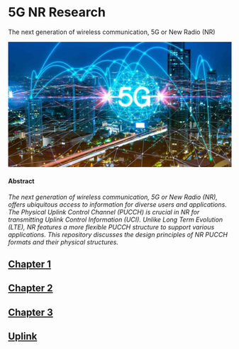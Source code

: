 # 5G NR Research
The next generation of wireless communication, 5G or New Radio (NR)

![](./Imgs/Overview/5G.png)

#### Abstract
*The next generation of wireless communication, 5G or New Radio (NR), offers ubiquitous access to information for diverse users and applications. The Physical Uplink Control Channel (PUCCH) is crucial in NR for transmitting Uplink Control Information (UCI). Unlike Long Term Evolution (LTE), NR features a more flexible PUCCH structure to support various applications. This repository discusses the design principles of NR PUCCH formats and their physical structures.*

## [Chapter 1](./Chapters/Chapter1.md)
## [Chapter 2](./Chapters/Chapter2.md)
## [Chapter 3](./Chapters/Chapter3.md)

## [Uplink](./UPLINK/README.md)